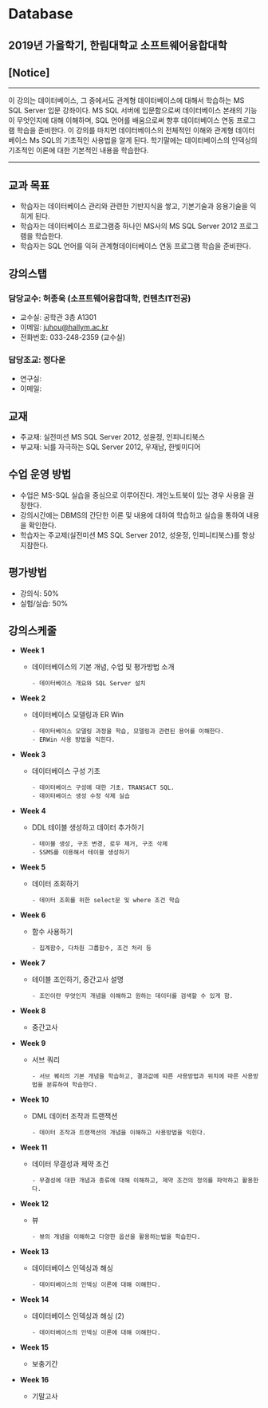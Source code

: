 # Database 
## 2019년 가을학기, 한림대학교 소프트웨어융합대학 

## [Notice] 

*  *  *
이 강의는 데이터베이스, 그 중에서도 관계형 데이터베이스에 대해서 학습하는 MS SQL Server 입문 강좌이다. MS SQL 서버에 입문함으로써 데이터베이스 본래의 기능이 무엇인지에 대해 이해하며, SQL 언어를 배움으로써 향후 데이터베이스 연동 프로그램 학습을 준비한다. 이 강의를 마치면 데이터베이스의 전체적인 이해와 관계형 데이터베이스 Ms SQL의 기초적인 사용법을 알게 된다. 학기말에는 데이터베이스의 인덱싱의 기초적인 이론에 대한 기본적인 내용을 학습한다. 
*  *  *

## 교과 목표
- 학습자는 데이터베이스 관리와 관련한 기반지식을 쌓고, 기본기술과 응용기술을 익히게 된다.
- 학습자는 데이터베이스 프로그램중 하나인 MS사의 MS SQL Server 2012 프로그램을 학습한다.
- 학습자는 SQL 언어를 익혀 관계형데이터베이스 연동 프로그램 학습을 준비한다.  


## 강의스탭
### 담당교수: 허종욱    (소프트웨어융합대학, 컨텐츠IT전공)
   - 교수실: 공학관 3층 A1301  
   - 이메일: juhou@hallym.ac.kr
   - 전화번호: 033-248-2359 (교수실)

### 담당조교: 정다운
   - 연구실: 
   - 이메일: 


## 교재
   - 주교재: 실전미션 MS SQL Server 2012, 성윤정, 인피니티북스
  - 부교재: 뇌를 자극하는 SQL Server 2012, 우재남, 한빛미디어

   
## 수업 운영 방법
- 수업은 MS-SQL 실습을 중심으로 이루어진다. 개인노트북이 있는 경우 사용을 권장한다. 
- 강의시간에는 DBMS의 간단한 이론 및 내용에 대하여 학습하고 실습을 통하여 내용을 확인한다. 
- 학습자는 주교제(실전미션 MS SQL Server 2012, 성윤정, 인피니티북스)를 항상 지참한다.  

   
## 평가방법
   - 강의식: 50%
   - 실험/실습: 50%


## 강의스케줄
   - **Week 1**
     - 데이터베이스의 기본 개념, 수업 및 평가방법 소개
       ```
       - 데이터베이스 개요와 SQL Server 설치
       ```
         
   - **Week 2**
     - 데이터베이스 모델링과 ER Win
       ```
       - 데이터베이스 모델링 과정을 학습, 모델링과 관련된 용어를 이해한다. 
       - ERWin 사용 방법을 익힌다.
       ```
         
   - **Week 3**
     - 데이터베이스 구성 기초
       ```
       - 데이터베이스 구성에 대한 기초. TRANSACT SQL.
       - 데이터베이스 생성 수정 삭제 실습
       ```
   
   - **Week 4**
     - DDL 테이블 생성하고 데이터 추가하기

       ```
       - 테이블 생성, 구조 변경, 로우 제거, 구조 삭제
       - SSMS를 이용해서 테이블 생성하기
       ```
     
   - **Week 5**
     - 데이터 조회하기

       ```
       - 데이터 조회를 위한 select문 및 where 조건 학습
       ```
   
   - **Week 6**
     - 함수 사용하기
       ```
       - 집계함수, 다차원 그룹함수, 조건 처리 등
       ```
   
   - **Week 7**
     - 테이블 조인하기, 중간고사 설명
       ```
       - 조인이란 무엇인지 개념을 이해하고 원하는 데이터를 검색할 수 있게 함.
       ```
   
   - **Week 8**
     - 중간고사
   
   - **Week 9**
     - 서브 쿼리
       ```
       - 서브 퀘리의 기본 개념을 학습하고, 결과값에 따른 사용방법과 위치에 따른 사용방법을 분류하여 학습한다.
       ```
   
   - **Week 10**
     - DML 데이터 조작과 트랜잭션
       ```
       - 데이터 조작과 트랜잭션의 개념을 이해하고 사용방법을 익힌다.
       ```
       
   - **Week 11**
     - 데이터 무결성과 제약 조건
       ```
       - 무결성에 대한 개념과 종류에 대해 이해하고, 제약 조건의 정의를 파악하고 활용한다.
       ```
       
   - **Week 12**
     - 뷰
       ```
       - 뷰의 개념을 이해하고 다양한 옵션을 활용하는법을 학습한다.
       ```
   
   - **Week 13**
     - 데이터베이스 인덱싱과 해싱
       ```
       - 데이터베이스의 인덱싱 이론에 대해 이해한다.
       ```
   
   - **Week 14**
     - 데이터베이스 인덱싱과 해싱 (2)
       ```
       - 데이터베이스의 인덱싱 이론에 대해 이해한다.
       ```
     
   - **Week 15**
     - 보충기간
     
   - **Week 16**
     - 기말고사
